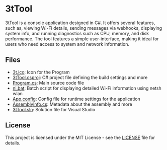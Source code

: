 # 3tTool

3tTool is a console application designed in C#. It offers several features, such as, viewing Wi-Fi details, sending messages via webhooks, displaying system info, and running diagnostics such as CPU, memory, and disk performance. The tool features a simple user-interface, making it ideal for users who need access to system and network information.

## Files

- [3t.ico](./3tTool/3t.ico): Icon for the Program
- [3tTool.csproj](./3tTool/3tTool.csproj): C# project file defining the build settings and more
- [Program.cs](./3tTool/Program.cs): Main source code file
- [ni.bat](./3tTool/ni.bat): Batch script for displaying detailed Wi-Fi information using netsh wlan
- [App.config](./3tTool/App.config): Config file for runtime settings for the application
- [AssemblyInfo.cs](./3tTool/AssemblyInfo.cs): Metadata about the assembly and more
- [3tTool.sln](./3tTool.sln): Solution file for Visual Studio

## License

This project is licensed under the MIT License - see the [LICENSE](./LICENSE) file for details.
